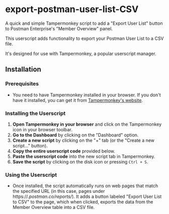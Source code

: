 # export-postman-user-list-CSV
A quick and simple Tampermonkey script to add a "Export User List" button to Postman Enterprise's "Member Overview" panel.

This userscript adds functionality to export your Postman User List to a CSV file. 

It's designed for use with Tampermonkey, a popular userscript manager.

## Installation

### Prerequisites

- You need to have Tampermonkey installed in your browser. If you don't have it installed, you can get it from [Tampermonkey's website](https://www.tampermonkey.net/).

### Installing the Userscript

1. **Open Tampermonkey in your browser** and click on the Tampermonkey icon in your browser toolbar.
2. **Go to the Dashboard** by clicking on the "Dashboard" option.
3. **Create a new script** by clicking on the "+" tab (or the "Create a new script..." button).
4. **Copy the entire userscript code** provided below.
5. **Paste the userscript code** into the new script tab in Tampermonkey.
6. **Save the script** by clicking on the disk icon or pressing `Ctrl + S`.

### Using the Userscript

- Once installed, the script automatically runs on web pages that match the specified URL (in this case, pages under https://*.postman.co/reports/*). It adds a button labeled "Export User List to CSV" to the page, which when clicked, exports the data from the Member Overview table into a CSV file.
